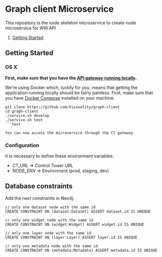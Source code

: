# Graph client Microservice


This repository is the node skeleton microservice to create node microservice for WRI API

1. [Getting Started](#getting-started)

## Getting Started

### OS X

**First, make sure that you have the [API gateway running
locally](https://github.com/control-tower/control-tower).**

We're using Docker which, luckily for you, means that getting the
application running locally should be fairly painless. First, make sure
that you have [Docker Compose](https://docs.docker.com/compose/install/)
installed on your machine.

```
git clone https://github.com/Vizzuality/graph-client
cd graph-client
./service.sh develop
./service.sh test
```text

You can now access the microservice through the CT gateway.

```

### Configuration

It is necessary to define these environment variables:

* CT_URL => Control Tower URL
* NODE_ENV => Environment (prod, staging, dev)

## Database constraints

Add the next constraints in Neo4j:

```
// only one dataset node with the same id
CREATE CONSTRAINT ON (dataset:Dataset) ASSERT dataset.id IS UNIQUE

// only one widget node with the same id
CREATE CONSTRAINT ON (widget:Widget) ASSERT widget.id IS UNIQUE

// only one layer node with the same id
CREATE CONSTRAINT ON (layer:Layer) ASSERT layer.id IS UNIQUE

// only one metadata node with the same id
CREATE CONSTRAINT ON (metadata:Metadata) ASSERT metadata.id IS UNIQUE


```
